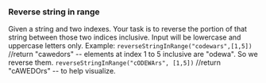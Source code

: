 ### Reverse string in range

Given a string and two indexes. Your task is to reverse the portion of that string between those two indices inclusive. Input will be lowercase and uppercase letters only.
Example:
`reverseStringInRange("codewars",[1,5])` //return "cawedors" -- elements at index 1 to 5 inclusive are "odewa". So we reverse them.
`reverseStringInRange("cODEWArs", [1,5])` //return "cAWEDOrs" -- to help visualize.
